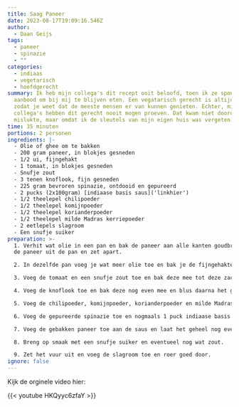 ```yaml
---
title: Saag Paneer
date: 2023-08-17T19:09:16.546Z
author:
  - Daan Geijs
tags:
  - paneer
  - spinazie
  - ""
categories:
  - indiaas
  - vegetarisch
  - hoofdgerecht
summary: Ik heb mijn collega's dit recept ooit beloofd, toen ik ze spontaan
  aanbood om bij mij te blijven eten. Een vegatarisch gerecht is altijd veilig,
  zodat je weet dat de meeste mensen er van kunnen genieten. Echter, mijn
  collega's hebben dit gerecht nooit mogen proeven. Dat kwam niet doordat het
  mislukte, maar omdat ik de sleutels van mijn eigen huis was vergeten!
time: 35 minuten
portions: 2 personen
ingredients: |-
  - Olie of ghee om te bakken
  - 200 gram paneer, in blokjes gesneden
  - 1/2 ui, fijngehakt
  - 1 tomaat, in blokjes gesneden
  - Snufje zout 
  - 3 tenen knoflook, fijn gesneden
  - 225 gram bevroren spinazie, ontdooid en gepureerd
  - 2 pucks (2x100gram) [indiaase basis saus]('linkhier') 
  - 1/2 theelepel chilipoeder
  - 1/2 theelepel komijnpoeder
  - 1/2 theelepel korianderpoeder
  - 1/2 theelepel milde Madras kerriepoeder
  - 2 eetlepels slagroom
  - Een snufje suiker
preparation: >-
  1. Verhit wat olie in een pan en bak de paneer aan alle kanten goudbruin. Haal
  de paneer uit de pan en zet apart.

  2. In dezelfde pan voeg je wat meer olie toe en bak je de fijngehakte ui tot deze zacht is.

  3. Voeg de tomaat en een snufje zout toe en bak deze mee tot deze zacht is.

  4. Voeg de knoflook toe en bak deze nog even mee en blus daarna het geheel af met 1 puck indiaase basis saus.

  5. Voeg de chilipoeder, komijnpoeder, korianderpoeder en milde Madras kerriepoeder toe. Meng goed.

  6. Voeg de gepureerde spinazie toe en nogmaals 1 puck indiaase basis saus en meng goed. Laat het geheel sudderen tot de spinazie warm is.

  7. Voeg de gebakken paneer toe aan de saus en laat het geheel nog even sudderen zodat de smaken goed kunnen mengen.

  8. Breng op smaak met een snufje suiker en eventueel nog wat zout.

  9. Zet het vuur uit en voeg de slagroom toe en roer goed door.
ignore: false
---
```

Kijk de orginele video hier:

{{< youtube HKQyyc6zfaY >}} 